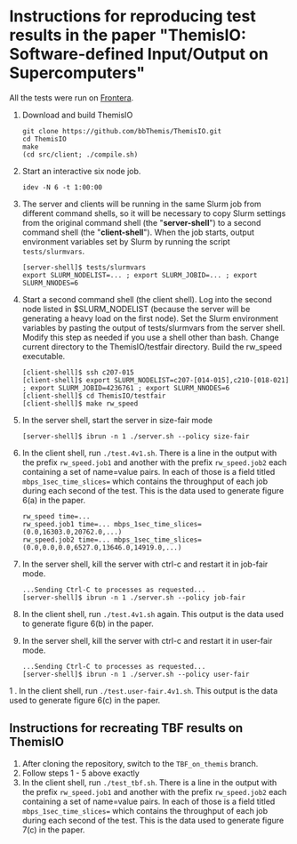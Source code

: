 # Instructions for reproducing test results in the paper "ThemisIO: Software-defined Input/Output on Supercomputers"

All the tests were run on [Frontera](https://www.tacc.utexas.edu/systems/frontera).

1. Download and build ThemisIO 
    ```
    git clone https://github.com/bbThemis/ThemisIO.git
    cd ThemisIO
    make
    (cd src/client; ./compile.sh)
    ```
1. Start an interactive six node job.
    ```
    idev -N 6 -t 1:00:00
    ```
1. The server and clients will be running in the same Slurm job from different command shells,
so it will be necessary to copy Slurm settings from the original command shell (the "**server-shell**") to a second command shell (the "**client-shell**").
When the job starts, output environment variables set by Slurm by running the script `tests/slurmvars`.
    ```
    [server-shell]$ tests/slurmvars
    export SLURM_NODELIST=... ; export SLURM_JOBID=... ; export SLURM_NNODES=6
    ```

1. Start a second command shell (the client shell). Log into the second node listed in $SLURM_NODELIST 
(because the server will be generating a heavy load on the first node).
Set the Slurm environment variables by pasting the output of tests/slurmvars from the server shell.
Modify this step as needed if you use a shell other than bash.
Change current directory to the ThemisIO/testfair directory.
Build the rw_speed executable.
    ```
    [client-shell]$ ssh c207-015
    [client-shell]$ export SLURM_NODELIST=c207-[014-015],c210-[018-021] ; export SLURM_JOBID=4236761 ; export SLURM_NNODES=6
    [client-shell]$ cd ThemisIO/testfair
    [client-shell]$ make rw_speed
    ```

1. In the server shell, start the server in size-fair mode
    ```
    [server-shell]$ ibrun -n 1 ./server.sh --policy size-fair
    ```
    
1. In the client shell, run `./test.4v1.sh`.  There is a line in the output with the prefix `rw_speed.job1` and
another with the prefix `rw_speed.job2` each containing a set of name=value pairs. 
In each of those is a field titled `mbps_1sec_time_slices=` which contains the
throughput of each job during each second of the test. This is the data used to generate figure 6(a) in the paper.
    ```
    rw_speed time=...
    rw_speed.job1 time=... mbps_1sec_time_slices=(0.0,16303.0,20762.0,...)
    rw_speed.job2 time=... mbps_1sec_time_slices=(0.0,0.0,0.0,6527.0,13646.0,14919.0,...)
    ```

1. In the server shell, kill the server with ctrl-c and restart it in job-fair mode.
    ```
    ...Sending Ctrl-C to processes as requested...
    [server-shell]$ ibrun -n 1 ./server.sh --policy job-fair
    ```
1. In the client shell, run `./test.4v1.sh` again. This output is the data used to generate figure 6(b) in the paper.
1. In the server shell, kill the server with ctrl-c and restart it in user-fair mode.
    ```
    ...Sending Ctrl-C to processes as requested...
    [server-shell]$ ibrun -n 1 ./server.sh --policy user-fair
    ```
1 . In the client shell, run `./test.user-fair.4v1.sh`. This output is the data used to generate figure 6(c) in the paper.

## Instructions for recreating TBF results on ThemisIO

1. After cloning the repository, switch to the `TBF_on_themis` branch. 
2. Follow steps 1 - 5 above exactly
3. In the client shell, run `./test_tbf.sh`.  There is a line in the output with the prefix `rw_speed.job1` and
   another with the prefix `rw_speed.job2` each containing a set of name=value pairs. 
   In each of those is a field titled `mbps_1sec_time_slices=` which contains the
   throughput of each job during each second of the test. This is the data used to generate figure 7(c) in the paper.

